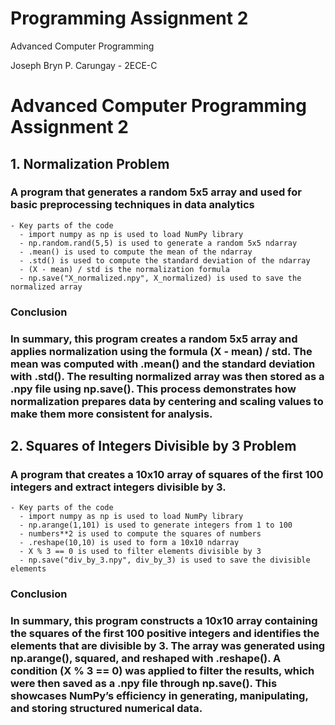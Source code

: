 # Programming Assignment 2
Advanced Computer Programming

Joseph Bryn P. Carungay - 2ECE-C

# Advanced Computer Programming Assignment 2
## 1. Normalization Problem
### A program that generates a random 5x5 array and used for basic preprocessing techniques in data analytics

    - Key parts of the code
      - import numpy as np is used to load NumPy library
      - np.random.rand(5,5) is used to generate a random 5x5 ndarray
      - .mean() is used to compute the mean of the ndarray
      - .std() is used to compute the standard deviation of the ndarray
      - (X - mean) / std is the normalization formula
      - np.save("X_normalized.npy", X_normalized) is used to save the normalized array

### Conclusion
### In summary, this program creates a random 5x5 array and applies normalization using the formula (X - mean) / std. The mean was computed with .mean() and the standard deviation with .std(). The resulting normalized array was then stored as a .npy file using np.save(). This process demonstrates how normalization prepares data by centering and scaling values to make them more consistent for analysis.

## 2. Squares of Integers Divisible by 3 Problem
### A program that creates a 10x10 array of squares of the first 100 integers and extract integers divisible by 3.

    - Key parts of the code
      - import numpy as np is used to load NumPy library
      - np.arange(1,101) is used to generate integers from 1 to 100
      - numbers**2 is used to compute the squares of numbers
      - .reshape(10,10) is used to form a 10x10 ndarray
      - X % 3 == 0 is used to filter elements divisible by 3
      - np.save("div_by_3.npy", div_by_3) is used to save the divisible elements

### Conclusion
### In summary, this program constructs a 10x10 array containing the squares of the first 100 positive integers and identifies the elements that are divisible by 3. The array  was generated using np.arange(), squared, and reshaped with .reshape(). A condition (X % 3 == 0) was applied to filter the results, which were then saved as a .npy file through np.save(). This showcases NumPy’s efficiency in generating, manipulating, and storing structured numerical data.
